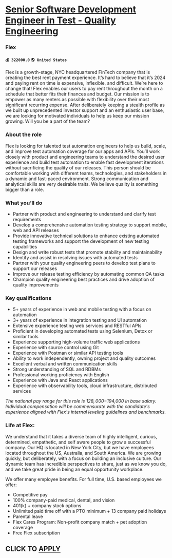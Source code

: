 # [Senior Software Development Engineer in Test - Quality Engineering](https://www.remotewlb.com/apply/senior-software-development-engineer-in-test-quality-engineering-68095)  
### Flex  
#### `💰 322000.0` `🌎 United States`  

Flex is a growth-stage, NYC headquartered FinTech company that is creating the best rent payment experience. It’s hard to believe that it’s 2024 and paying rent on time is expensive, inflexible, and difficult. We’re here to change that! Flex enables our users to pay rent throughout the month on a schedule that better fits their finances and budget. Our mission is to empower as many renters as possible with flexibility over their most significant recurring expense. After deliberately keeping a stealth profile as we built up unprecedented investor support and an enthusiastic user base, we are looking for motivated individuals to help us keep our mission growing. Will you be a part of the team?

###  **About the role**

Flex is looking for talented test automation engineers to help us build, scale, and improve test automation coverage for our apps and APIs. You’ll work closely with product and engineering teams to understand the desired user experience and build test automation to enable fast development iterations without sacrificing the quality of our releases. This person should be comfortable working with different teams, technologies, and stakeholders in a dynamic and fast-paced environment. Strong communication and analytical skills are very desirable traits. We believe quality is something bigger than a role.

###  **What you’ll do**

  * Partner with product and engineering to understand and clarify test requirements
  * Develop a comprehensive automation testing strategy to support mobile, web and API releases
  * Provide innovative technical solutions to enhance existing automated testing frameworks and support the development of new testing capabilities
  * Design and write robust tests that promote stability and maintainability
  * Identify and assist in resolving issues with automated tests
  * Partner with your quality engineering peers to develop test plans to support our releases
  * Improve our release testing efficiency by automating common QA tasks
  * Champion quality engineering best practices and drive adoption of quality improvements

###  **Key qualifications**

  * 5+ years of experience in web and mobile testing with a focus on automation
  * 3+ years of experience in integration testing and UI automation
  * Extensive experience testing web services and RESTful APIs
  * Proficient in developing automated tests using Selenium, Detox or similar tools
  * Experience supporting high-volume traffic web applications
  * Experience with source control using Git
  * Experience with Postman or similar API testing tools
  * Ability to work independently, owning project and quality outcomes
  * Excellent verbal and written communication skills
  * Strong understanding of SQL and RDBMs
  * Professional working proficiency with English
  * Experience with Java and React applications
  * Experience with observability tools, cloud infrastructure, distributed services

 _The national pay range for this role is $128,000-$194,000 in base salary. Individual compensation will be commensurate with the candidate's experience aligned with Flex's internal leveling guidelines and benchmarks._

### Life at Flex:

We understand that it takes a diverse team of highly intelligent, curious, determined, empathetic, and self aware people to grow a successful company. Our HQ is located in New York City, but we have employees located throughout the US, Australia, and South America. We are growing quickly, but deliberately, with a focus on building an inclusive culture. Our dynamic team has incredible perspectives to share, just as we know you do, and we take great pride in being an equal opportunity workplace.

We offer many employee benefits. For full time, U.S. based employees we offer:

  * Competitive pay
  * 100% company-paid medical, dental, and vision
  * 401(k) + company stock options
  * Unlimited paid time off with a PTO minimum + 13 company paid holidays
  * Parental leave 
  * Flex Cares Program: Non-profit company match + pet adoption coverage
  * Free Flex subscription

  
## CLICK TO [APPLY](https://www.remotewlb.com/apply/senior-software-development-engineer-in-test-quality-engineering-68095)

